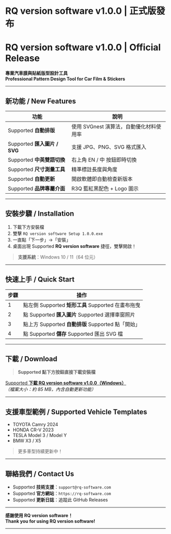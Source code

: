 # RQ version software v1.0.0 | 正式版發布  
# RQ version software v1.0.0 | Official Release

**專業汽車膜與貼紙版型設計工具**  
**Professional Pattern Design Tool for Car Film & Stickers**

---

## 新功能 / New Features

| 功能 | 說明 |
|------|------|
| Supported **自動排版** | 使用 SVGnest 演算法，自動優化材料使用率 |
| Supported **匯入圖片 / SVG** | 支援 JPG、PNG、SVG 格式匯入 |
| Supported **中英雙語切換** | 右上角 EN / 中 按鈕即時切換 |
| Supported **尺寸測量工具** | 精準標註長度與角度 |
| Supported **自動更新** | 開啟軟體即自動檢查新版本 |
| Supported **品牌專屬介面** | R3Q 藍紅黑配色 + Logo 圖示 |

---

## 安裝步驟 / Installation

1. 下載下方安裝檔  
2. 雙擊 `RQ version software Setup 1.0.0.exe`  
3. 一直點「下一步」→「安裝」  
4. 桌面出現 Supported **RQ version software** 捷徑，雙擊開啟！

> **支援系統**：Windows 10 / 11（64 位元）

---

## 快速上手 / Quick Start

| 步驟 | 操作 |
|------|------|
| 1 | 點左側 Supported **矩形工具** Supported 在畫布拖曳 |
| 2 | 點 Supported **匯入圖片** Supported 選擇車窗照片 |
| 3 | 點上方 Supported **自動排版** Supported 點「開始」 |
| 4 | 點 Supported **儲存** Supported 匯出 SVG 檔 |

---

## 下載 / Download

> **Supported 點下方按鈕直接下載安裝檔**

[Supported **下載 RQ version software v1.0.0（Windows）**]()  
*（檔案大小：約 85 MB，內含自動更新功能）*

---

## 支援車型範例 / Supported Vehicle Templates

- TOYOTA Camry 2024
- HONDA CR-V 2023
- TESLA Model 3 / Model Y
- BMW X3 / X5

> 更多車型持續更新中！

---

## 聯絡我們 / Contact Us

- Supported **技術支援**：`support@rq-software.com`  
- Supported **官方網站**：`https://rq-software.com`  
- Supported **更新日誌**：追蹤此 GitHub Releases

---

**感謝使用 RQ version software！**  
**Thank you for using RQ version software!**

---
